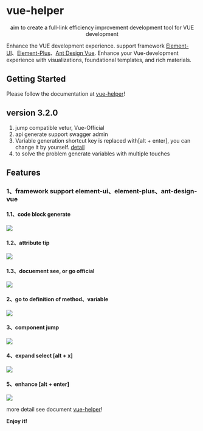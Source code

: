 # vue-helper

<div align="center">
  aim to create a full-link efficiency improvement development tool for VUE development
</div>

Enhance the VUE development experience. support framework <a class="m-link" href="https://element.eleme.cn/" target="_blank">Element-UI</a>、<a class="m-link" href="https://element-plus.gitee.io/" target="_blank">Element-Plus</a>、<a class="m-link" href="https://www.antdv.com/" target="_blank">Ant Design Vue</a>. Enhance your Vue-development experience with visualizations, foundational templates, and rich materials.

## Getting Started
Please follow the documentation at [vue-helper](http://vue-helper.80fight.cn/)!

## version 3.2.0
1. jump compatible vetur, Vue-Official
2. api generate support swagger admin
3. Variable generation shortcut key is replaced with[alt + enter], you can change it by yourself. [detail](http://vue-helper.80fight.cn/en/document/pro/mv.html)
4. to solve the problem generate variables with multiple touches

## Features
### 1、framework support element-ui、element-plus、ant-design-vue
<h4>1.1、code block generate</h4>
<img src="https://common.xxpie.com/helper-element-tag.gif" />
<h4>1.2、attribute tip</h4>
<img src="https://common.xxpie.com/helper-attr.gif" />
<h4>1.3、docuement see, or go official</h4>
<img src="https://common.xxpie.com/helper-document.gif" />
 <h4>2、go to definition of method、variable</h4>
<img src="https://common.xxpie.com/helper-go-to-define.gif" />
<h4>3、component jump</h4>
<img src="https://common.xxpie.com/helper-definition-file-jump.gif" />
<h4>4、expand select [alt + x]</h4>
<img src="https://common.xxpie.com/helper-variable-block.gif" />
<h4>5、enhance [alt + enter]</h4>
<img src="https://common.xxpie.com/helper-key-value.gif" />

more detail see document [vue-helper](http://vue-helper.80fight.cn/)!

**Enjoy it!**
 